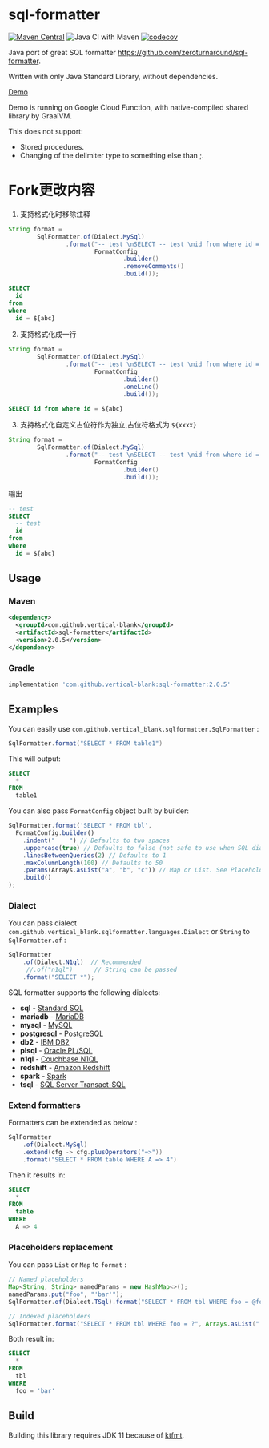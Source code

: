 # sql-formatter

[![Maven Central](https://img.shields.io/maven-central/v/com.github.vertical-blank/sql-formatter.svg?label=Maven%20Central)](https://search.maven.org/search?q=g:%22com.github.vertical-blank%22%20AND%20a:%22sql-formatter%22)
![Java CI with Maven](https://github.com/vertical-blank/sql-formatter/workflows/Java%20CI%20with%20Maven/badge.svg)
[![codecov](https://codecov.io/gh/vertical-blank/sql-formatter/branch/master/graph/badge.svg)](https://codecov.io/gh/vertical-blank/sql-formatter)

Java port of great SQL formatter <https://github.com/zeroturnaround/sql-formatter>.

Written with only Java Standard Library, without dependencies.

[Demo](http://www.vertical-blank.com/sql-formatter/)

Demo is running on Google Cloud Function, with native-compiled shared library by GraalVM.

This does not support:

- Stored procedures.
- Changing of the delimiter type to something else than ;.

# Fork更改内容

1. 支持格式化时移除注释

```java
String format =
        SqlFormatter.of(Dialect.MySql)
                .format("-- test \nSELECT -- test \nid from where id = ${abc}", 
                        FormatConfig
                                .builder()
                                .removeComments()
                                .build());
```

```sql
SELECT
  id
from
where
  id = ${abc}
```

2. 支持格式化成一行

```java
String format =
        SqlFormatter.of(Dialect.MySql)
                .format("-- test \nSELECT -- test \nid from where id = ${abc}", 
                        FormatConfig
                                .builder()
                                .oneLine()
                                .build());
```

```sql
SELECT id from where id = ${abc}
```

3. 支持格式化自定义占位符作为独立,占位符格式为 `${xxxx}`

```java
String format =
        SqlFormatter.of(Dialect.MySql)
                .format("-- test \nSELECT -- test \nid from where id = ${abc}", 
                        FormatConfig
                                .builder()
                                .build());
```
输出
```sql
-- test
SELECT
  -- test
  id
from
where
  id = ${abc}
```

## Usage

### Maven

```xml
<dependency>
  <groupId>com.github.vertical-blank</groupId>
  <artifactId>sql-formatter</artifactId>
  <version>2.0.5</version>
</dependency>
```

### Gradle

```gradle
implementation 'com.github.vertical-blank:sql-formatter:2.0.5'
```

## Examples

You can easily use `com.github.vertical_blank.sqlformatter.SqlFormatter` :

```java
SqlFormatter.format("SELECT * FROM table1")
```

This will output:

```sql
SELECT
  *
FROM
  table1
```

You can also pass `FormatConfig` object built by builder:

```js
SqlFormatter.format('SELECT * FROM tbl',
  FormatConfig.builder()
    .indent("    ") // Defaults to two spaces
    .uppercase(true) // Defaults to false (not safe to use when SQL dialect has case-sensitive identifiers)
    .linesBetweenQueries(2) // Defaults to 1
    .maxColumnLength(100) // Defaults to 50
    .params(Arrays.asList("a", "b", "c")) // Map or List. See Placeholders replacement.
    .build()
);
```

### Dialect

You can pass dialect `com.github.vertical_blank.sqlformatter.languages.Dialect` or `String` to `SqlFormatter.of` :

```java
SqlFormatter
    .of(Dialect.N1ql)  // Recommended
     //.of("n1ql")      // String can be passed
    .format("SELECT *");
```

SQL formatter supports the following dialects:

- **sql** - [Standard SQL][]
- **mariadb** - [MariaDB][]
- **mysql** - [MySQL][]
- **postgresql** - [PostgreSQL][]
- **db2** - [IBM DB2][]
- **plsql** - [Oracle PL/SQL][]
- **n1ql** - [Couchbase N1QL][]
- **redshift** - [Amazon Redshift][]
- **spark** - [Spark][]
- **tsql** - [SQL Server Transact-SQL][tsql]

### Extend formatters

Formatters can be extended as below :

```java
SqlFormatter
    .of(Dialect.MySql)
    .extend(cfg -> cfg.plusOperators("=>"))
    .format("SELECT * FROM table WHERE A => 4")
```

Then it results in:

```sql
SELECT
  *
FROM
  table
WHERE
  A => 4
```

### Placeholders replacement

You can pass `List` or `Map` to `format` :

```java
// Named placeholders
Map<String, String> namedParams = new HashMap<>();
namedParams.put("foo", "'bar'");
SqlFormatter.of(Dialect.TSql).format("SELECT * FROM tbl WHERE foo = @foo", namedParams);

// Indexed placeholders
SqlFormatter.format("SELECT * FROM tbl WHERE foo = ?", Arrays.asList("'bar'"));
```

Both result in:

```sql
SELECT
  *
FROM
  tbl
WHERE
  foo = 'bar'
```

## Build

Building this library requires JDK 11 because of [ktfmt](https://github.com/facebookincubator/ktfmt).


[standard sql]: https://en.wikipedia.org/wiki/SQL:2011
[couchbase n1ql]: http://www.couchbase.com/n1ql
[ibm db2]: https://www.ibm.com/analytics/us/en/technology/db2/
[oracle pl/sql]: http://www.oracle.com/technetwork/database/features/plsql/index.html
[amazon redshift]: https://docs.aws.amazon.com/redshift/latest/dg/cm_chap_SQLCommandRef.html
[spark]: https://spark.apache.org/docs/latest/api/sql/index.html
[postgresql]: https://www.postgresql.org/
[mariadb]: https://mariadb.com/
[mysql]: https://www.mysql.com/
[tsql]: https://docs.microsoft.com/en-us/sql/sql-server/